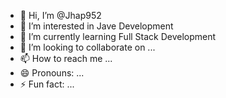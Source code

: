 - 👋 Hi, I’m @Jhap952
- 👀 I’m interested in Jave Development 
- 🌱 I’m currently learning Full Stack Development 
- 💞️ I’m looking to collaborate on ...
- 📫 How to reach me ...
- 😄 Pronouns: ...
- ⚡ Fun fact: ...

<!---
Jhap952/Jhap952 is a ✨ special ✨ repository because its `README.md` (this file) appears on your GitHub profile.
You can click the Preview link to take a look at your changes.
--->
